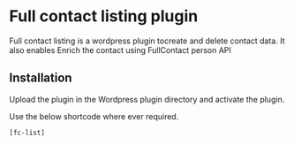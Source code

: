 # Full contact listing plugin

Full contact listing is a wordpress plugin tocreate and delete contact data. It also enables Enrich the contact using FullContact person API
## Installation

Upload the plugin in the Wordpress plugin directory and activate the plugin.

Use the below shortcode where ever required.
```bash
[fc-list]
```
